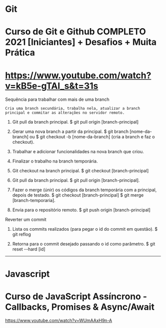 # Git 

# Curso de Git e Github COMPLETO 2021 [Iniciantes] + Desafios + Muita Prática
# https://www.youtube.com/watch?v=kB5e-gTAl_s&t=31s

Sequência para trabalhar com mais de uma branch

    Cria uma branch secundária, trabalha nela, atualizar a branch principal e commitar as alterações no servidor remoto.

1. Git pull da branch principal.
    $ git pull origin [branch-principal]

2. Gerar uma nova branch a partir da principal.
    $ git branch [nome-da-branch] ou $ git checkout -b [nome-da-branch] (cria a branch e faz o checkout).

3. Trabalhar e adicionar funcionalidades na nova branch que criou.

4. Finalizar o trabalho na branch temporária.

5. Git checkout na branch principal.
    $ git checkout [branch-principal]

6. Git pull da branch principal.
    $ git pull origin [branch-principal].

7. Fazer o merge (únir) os códigos da branch temporária com a principal, depois de testado.
    $ git checkout [branch-principal] $ git merge [branch-temporaria].

8. Envia para o repositório remoto.
    $ git push origin [branch-principal]


Reverter um commit   

1. Lista os commits realizados (para pegar o id do commit em questão).
    $ git reflog

2. Retorna para o commit desejado passando o id como parâmetro.
    $ git reset --hard [id]

  
-----------------


# Javascript
# Curso de JavaScript Assíncrono - Callbacks, Promises & Async/Await
https://www.youtube.com/watch?v=WUmAAxH9n-A

